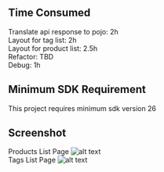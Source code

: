 ## Time Consumed
Translate api response to pojo: 2h <br/>
Layout for tag list: 2h <br/>
Layout for product list: 2.5h <br/>
Refactor: TBD <br/>
Debug: 1h <br/>

## Minimum SDK Requirement
This project requires minimum sdk version 26

## Screenshot
Products List Page
![alt text](https://raw.githubusercontent.com/sudojimmy/ShopifyCodeChanllenge/master/Products_List_Page_screenshot_v1.png)
<br/>
Tags List Page
![alt text](https://raw.githubusercontent.com/sudojimmy/ShopifyCodeChanllenge/master/Tags_List_Page_screenshot_v1.png)
